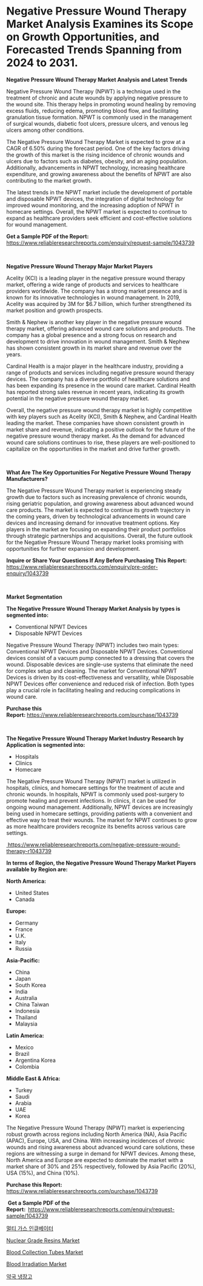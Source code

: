 <p><h1>Negative Pressure Wound Therapy Market Analysis Examines its Scope on Growth Opportunities, and Forecasted Trends Spanning from 2024 to 2031.</h1></p><p><strong>Negative Pressure Wound Therapy Market Analysis and Latest Trends</strong></p>
<p><p>Negative Pressure Wound Therapy (NPWT) is a technique used in the treatment of chronic and acute wounds by applying negative pressure to the wound site. This therapy helps in promoting wound healing by removing excess fluids, reducing edema, promoting blood flow, and facilitating granulation tissue formation. NPWT is commonly used in the management of surgical wounds, diabetic foot ulcers, pressure ulcers, and venous leg ulcers among other conditions.</p><p>The Negative Pressure Wound Therapy Market is expected to grow at a CAGR of 6.50% during the forecast period. One of the key factors driving the growth of this market is the rising incidence of chronic wounds and ulcers due to factors such as diabetes, obesity, and an aging population. Additionally, advancements in NPWT technology, increasing healthcare expenditure, and growing awareness about the benefits of NPWT are also contributing to the market growth.</p><p>The latest trends in the NPWT market include the development of portable and disposable NPWT devices, the integration of digital technology for improved wound monitoring, and the increasing adoption of NPWT in homecare settings. Overall, the NPWT market is expected to continue to expand as healthcare providers seek efficient and cost-effective solutions for wound management.</p></p>
<p><strong>Get a Sample PDF of the Report:&nbsp;</strong> <a href="https://www.reliableresearchreports.com/enquiry/request-sample/1043739">https://www.reliableresearchreports.com/enquiry/request-sample/1043739</a></p>
<p>&nbsp;</p>
<p><strong>Negative Pressure Wound Therapy Major Market Players</strong></p>
<p><p>Acelity (KCI) is a leading player in the negative pressure wound therapy market, offering a wide range of products and services to healthcare providers worldwide. The company has a strong market presence and is known for its innovative technologies in wound management. In 2019, Acelity was acquired by 3M for $6.7 billion, which further strengthened its market position and growth prospects.</p><p>Smith & Nephew is another key player in the negative pressure wound therapy market, offering advanced wound care solutions and products. The company has a global presence and a strong focus on research and development to drive innovation in wound management. Smith & Nephew has shown consistent growth in its market share and revenue over the years.</p><p>Cardinal Health is a major player in the healthcare industry, providing a range of products and services including negative pressure wound therapy devices. The company has a diverse portfolio of healthcare solutions and has been expanding its presence in the wound care market. Cardinal Health has reported strong sales revenue in recent years, indicating its growth potential in the negative pressure wound therapy market.</p><p>Overall, the negative pressure wound therapy market is highly competitive with key players such as Acelity (KCI), Smith & Nephew, and Cardinal Health leading the market. These companies have shown consistent growth in market share and revenue, indicating a positive outlook for the future of the negative pressure wound therapy market. As the demand for advanced wound care solutions continues to rise, these players are well-positioned to capitalize on the opportunities in the market and drive further growth.</p></p>
<p>&nbsp;</p>
<p><strong>What Are The Key Opportunities For Negative Pressure Wound Therapy Manufacturers?</strong></p>
<p><p>The Negative Pressure Wound Therapy market is experiencing steady growth due to factors such as increasing prevalence of chronic wounds, rising geriatric population, and growing awareness about advanced wound care products. The market is expected to continue its growth trajectory in the coming years, driven by technological advancements in wound care devices and increasing demand for innovative treatment options. Key players in the market are focusing on expanding their product portfolios through strategic partnerships and acquisitions. Overall, the future outlook for the Negative Pressure Wound Therapy market looks promising with opportunities for further expansion and development.</p></p>
<p><strong>Inquire or Share Your Questions If Any Before Purchasing This Report:</strong> <a href="https://www.reliableresearchreports.com/enquiry/pre-order-enquiry/1043739">https://www.reliableresearchreports.com/enquiry/pre-order-enquiry/1043739</a></p>
<p>&nbsp;</p>
<p><strong>Market Segmentation</strong></p>
<p><strong>The Negative Pressure Wound Therapy Market Analysis by types is segmented into:</strong></p>
<p><ul><li>Conventional NPWT Devices</li><li>Disposable NPWT Devices</li></ul></p>
<p><p>Negative Pressure Wound Therapy (NPWT) includes two main types: Conventional NPWT Devices and Disposable NPWT Devices. Conventional devices consist of a vacuum pump connected to a dressing that covers the wound. Disposable devices are single-use systems that eliminate the need for complex setup and cleaning. The market for Conventional NPWT Devices is driven by its cost-effectiveness and versatility, while Disposable NPWT Devices offer convenience and reduced risk of infection. Both types play a crucial role in facilitating healing and reducing complications in wound care.</p></p>
<p><strong>Purchase this Report:&nbsp;</strong><a href="https://www.reliableresearchreports.com/purchase/1043739">https://www.reliableresearchreports.com/purchase/1043739</a></p>
<p>&nbsp;</p>
<p><strong>The Negative Pressure Wound Therapy Market Industry Research by Application is segmented into:</strong></p>
<p><ul><li>Hospitals</li><li>Clinics</li><li>Homecare</li></ul></p>
<p><p>The Negative Pressure Wound Therapy (NPWT) market is utilized in hospitals, clinics, and homecare settings for the treatment of acute and chronic wounds. In hospitals, NPWT is commonly used post-surgery to promote healing and prevent infections. In clinics, it can be used for ongoing wound management. Additionally, NPWT devices are increasingly being used in homecare settings, providing patients with a convenient and effective way to treat their wounds. The market for NPWT continues to grow as more healthcare providers recognize its benefits across various care settings.</p></p>
<p><a href="https://www.reliableresearchreports.com/negative-pressure-wound-therapy-r1043739">&nbsp;https://www.reliableresearchreports.com/negative-pressure-wound-therapy-r1043739</a></p>
<p><strong>In terms of Region, the Negative Pressure Wound Therapy Market Players available by Region are:</strong></p>
<p>
    <p> <strong> North America: </strong>
        <ul>
            <li>United States</li>
            <li>Canada</li>
        </ul>
        </p> 
    <p> <strong> Europe: </strong>
        <ul>
            <li>Germany</li>
            <li>France</li>
            <li>U.K.</li>
            <li>Italy</li>
            <li>Russia</li>
        </ul>
        </p> 
    <p> <strong> Asia-Pacific: </strong>
        <ul>
            <li>China</li>
            <li>Japan</li>
            <li>South Korea</li>
            <li>India</li>
            <li>Australia</li>
            <li>China Taiwan</li>
            <li>Indonesia</li>
            <li>Thailand</li>
            <li>Malaysia</li>
        </ul>
        </p> 
    <p> <strong> Latin America: </strong>
        <ul>
            <li>Mexico</li>
            <li>Brazil</li>
            <li>Argentina Korea</li>
            <li>Colombia</li>
        </ul>
        </p> 
    <p> <strong> Middle East & Africa: </strong>
        <ul>
            <li>Turkey</li>
            <li>Saudi</li>
            <li>Arabia</li>
            <li>UAE</li>
            <li>Korea</li>
        </ul>
    </p>
    </p>
<p><p>The Negative Pressure Wound Therapy (NPWT) market is experiencing robust growth across regions including North America (NA), Asia Pacific (APAC), Europe, USA, and China. With increasing incidences of chronic wounds and rising awareness about advanced wound care solutions, these regions are witnessing a surge in demand for NPWT devices. Among these, North America and Europe are expected to dominate the market with a market share of 30% and 25% respectively, followed by Asia Pacific (20%), USA (15%), and China (10%).</p></p>
<p><strong>Purchase this Report: </strong><a href="https://www.reliableresearchreports.com/purchase/1043739">https://www.reliableresearchreports.com/purchase/1043739</a></p>
<p>&nbsp;<strong>Get a Sample PDF of the Report:&nbsp;&nbsp;</strong><a href="https://www.reliableresearchreports.com/enquiry/request-sample/1043739">https://www.reliableresearchreports.com/enquiry/request-sample/1043739</a></p>
<p><strong></strong></p>
<p><p><a href="https://github.com/camron674/Market-Research-Report-List-1/blob/main/788097243393.md">멀티 가스 인큐베이터</a></p><p><a href="https://issuu.com/reportprime-2/docs/nuclear-grade-resins-market-size-2030.pptx">Nuclear Grade Resins Market</a></p><p><a href="https://github.com/jerrycopelandthomaswsqd8q/Market-Research-Report-List-2/blob/main/blood-collection-tubes-market.md">Blood Collection Tubes Market</a></p><p><a href="https://github.com/brenzgnarento/Market-Research-Report-List-2/blob/main/blood-irradiation-market.md">Blood Irradiation Market</a></p><p><a href="https://github.com/BrettWeberrt8767765/Market-Research-Report-List-1/blob/main/880711443392.md">약국 냉장고</a></p></p>